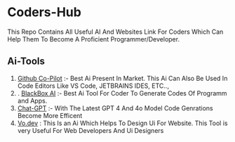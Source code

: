 # Coders-Hub
This Repo Contains All Useful AI And Websites Link For Coders Which Can Help Them To Become A Proficient Programmer/Developer. 

## Ai-Tools


1. [Github Co-Pilot](https://github.com/github-copilot/signup) :- Best Ai Present In Market. This Ai Can Also Be Used In Code Editors Like VS Code, JETBRAINS IDES, ETC.., 
2. . [BlackBox AI](blackbox.ai) :- Best Ai Tool For Coder To Generate Codes Of Programm and Apps. 
3. [Chat-GPT](chat.openai.com) :- With The Latest GPT 4 And 4o Model Code Genrations Become More Efficent
4. [Vo.dev](v0.dev) : This Is an Ai Which Helps To Design Ui For Website. This Tool is very Useful For Web Developers And Ui Designers	
